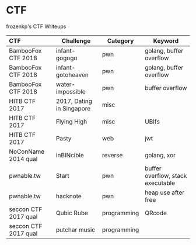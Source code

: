 # CTF

frozenkp's CTF Writeups

| CTF                  | Challenge                 | Category    | Keyword                           |
| :------------------- | ------------------------- | ----------- | --------------------------------- |
| BambooFox CTF 2018   | infant-gogogo             | pwn         | golang, buffer overflow           |
| BambooFox CTF 2018   | infant-gotoheaven         | pwn         | golang, buffer overflow           |
| BambooFox CTF 2018   | water-impossible          | pwn         | buffer overflow                   |
| HITB CTF 2017        | 2017, Dating in Singapore | misc        |                                   |
| HITB CTF 2017        | Flying High               | misc        | UBIfs                             |
| HITB CTF 2017        | Pasty                     | web         | jwt                               |
| NoConName 2014 qual  | inBINcible                | reverse     | golang, xor                       |
| pwnable.tw           | Start                     | pwn         | buffer overflow, stack executable |
| pwnable.tw           | hacknote                  | pwn         | heap use after free               |
| seccon CTF 2017 qual | Qubic Rube                | programming | QRcode                            |
| seccon CTF 2017 qual | putchar music             | programming |                                   |